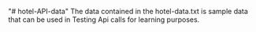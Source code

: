 "# hotel-API-data" 
The data contained in the hotel-data.txt is sample data that can be used in Testing Api calls for learning purposes.
